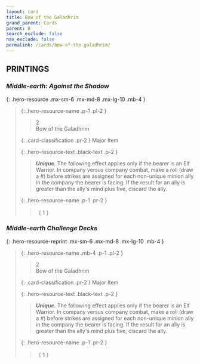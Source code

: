 ```yaml
---
layout: card
title: Bow of the Galadhrim
grand_parent: Cards
parent: B
search_exclude: false
nav_exclude: false
permalink: /cards/bow-of-the-galadhrim/
---
```


## PRINTINGS


### _Middle-earth: Against the Shadow_

{: .hero-resource .mx-sm-6 .mx-md-8 .mx-lg-10 .mb-4 }
> {: .hero-resource-name .p-1 .pl-2 }
> > <div class="card-mp">2</div>
> > <div class="card-name">Bow of the Galadhrim</div>
>
> {: .card-classification .pr-2 }
> Major Item
>
> {: .hero-resource-text .black-text .p-2 }
> > _**Unique.**_ The following effect applies only if the bearer is an Elf Warrior. In company versus company combat, make a roll (draw a #) before strikes are assigned for each non-unique minion ally in the company the bearer is facing. If the result for an ally is greater than the ally's mind plus five, discard the ally.  
> 
> {: .hero-resource-name .p-1 .pr-2 }
> > <div class="card-shield"></div>
> > <div class="card-corruption">〔 1 〕</div>

### _Middle-earth Challenge Decks_

{: .hero-resource-reprint .mx-sm-6 .mx-md-8 .mx-lg-10 .mb-4 }
> {: .hero-resource-name .mb-4 .p-1 .pl-2 }
> > <div class="card-mp">2</div>
> > <div class="card-name">Bow of the Galadhrim</div>
>
> {: .card-classification .pr-2 }
> Major Item
>
> {: .hero-resource-text .black-text .p-2 }
> > _**Unique.**_ The following effect applies only if the bearer is an Elf Warrior. In company versus company combat, make a roll (draw a #) before strikes are assigned for each non-unique minion ally in the company the bearer is facing. If the result for an ally is greater than the ally's mind plus five, discard the ally.  
> 
> {: .hero-resource-name .p-1 .pr-2 }
> > <div class="card-shield"></div>
> > <div class="card-corruption">〔 1 〕</div>
